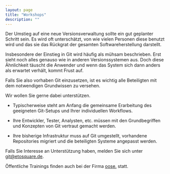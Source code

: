 ```yaml
---
layout: page
title: "Workshops"
description: ""
---
```


Der Umstieg auf eine neue Versionsverwaltung sollte ein gut geplanter Schritt sein.
Es wird oft unterschätzt, von wie vielen Personen diese benutzt wird und das sie das
Rückgrat der gesamten Softwareherstellung darstellt.

Insbesondere der Einstieg in Git wird häufig als mühsam beschrieben.
Erst sieht noch alles genauso wie in anderen Versionssystemen aus.
Doch diese Ähnlichkeit täuscht die Anwender und wenn das System sich dann anders als
erwartet verhält, kommt Frust auf.

Falls Sie also vorhaben Git einzusetzen, ist es wichtig alle Beteiligten mit dem notwendigen
Grundwissen zu versehen.

Wir wollen Sie gerne dabei unterstützen.

 * Typischerweise steht am Anfang die gemeinsame Erarbeitung des geeigneten Git-Setups und Ihrer individuellen Workflows.

 * Ihre Entwickler, Tester, Analysten, etc. müssen mit den Grundbegriffen und Konzepten von Git vertraut gemacht werden.

 * Ihre bisherige Infrastruktur muss auf Git umgestellt, vorhandene Repositories migriert und die beteiligten Systeme angepasst werden.

Falls Sie Interesse an Unterstützung haben, melden Sie sich unter [git@etosquare.de](mailto:git@etosquare.de).

Öffentliche Trainings finden auch bei der Firma [oose.](http://www.oose.de/training/git-ganz-einfach/) statt.
